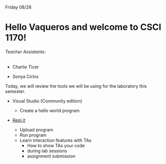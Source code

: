 
Friday 08/28

# Hello Vaqueros and welcome to CSCI 1170! 

###### Teacher Assistants:
  - Charlie Ticer 
  
  
  - Sonya Cirlos 
  
  

Today, we will review the tools we will be using for the laboratory this semester. 

- Visual Studio (Community edition) 
  
     - Create a hello world program
 

- [Repl.it](https://repl.it)

     - Upload program
     - Run program 
     - Learn interaction features with TAs
         - How to show TAs your code 
         - during lab sessions
         - assignment submission
                  
                  
     


